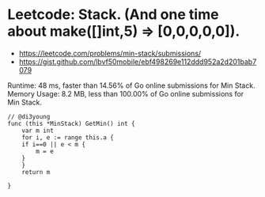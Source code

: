 # Leetcode: Stack. (And one time about make([]int,5) => [0,0,0,0,0]).

- https://leetcode.com/problems/min-stack/submissions/
- https://gist.github.com/lbvf50mobile/ebf498269e112ddd952a2d201bab7079


Runtime: 48 ms, faster than 14.56% of Go online submissions for Min Stack.
Memory Usage: 8.2 MB, less than 100.00% of Go online submissions for Min Stack.
```
// @di3young
func (this *MinStack) GetMin() int {
    var m int
    for i, e := range this.a {
    if i==0 || e < m {
        m = e
    }
    }
    return m
    
}
```




